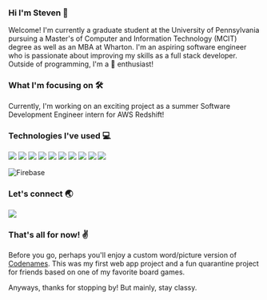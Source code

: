 ### Hi I'm Steven 👋

Welcome! I'm currently a graduate student at the University of Pennsylvania pursuing a Master's of Computer and Information Technology (MCIT) degree as well as an MBA at Wharton. I'm an aspiring software engineer who is passionate about improving my skills as a full stack developer. Outside of programming, I'm a :tennis: enthusiast!

### What I'm focusing on :hammer_and_wrench:
Currently, I'm working on an exciting project as a summer Software Development Engineer intern for AWS Redshift!

### Technologies I've used :computer:
<p align="left">
  <img src="https://img.shields.io/badge/Java-ED8B00?style=for-the-badge&logo=java&logoColor=white">
  <img src="https://img.shields.io/badge/React-20232A?style=for-the-badge&logo=react&logoColor=61DAFB">
  <img src="https://img.shields.io/badge/JavaScript-F7DF1E?style=for-the-badge&logo=javascript&logoColor=black">
  <img src="https://img.shields.io/badge/TypeScript-007ACC?style=for-the-badge&logo=typescript&logoColor=white"> 
  <img src="https://img.shields.io/badge/Python-3776AB?style=for-the-badge&logo=python&logoColor=white"> 

  <img src="https://img.shields.io/badge/AWS-%23FF9900.svg?style=for-the-badge&logo=amazon-aws&logoColor=white">

  <img src="https://img.shields.io/badge/HTML-239120?style=for-the-badge&logo=html5&logoColor=white">  
  <img src="https://img.shields.io/badge/CSS-239120?&style=for-the-badge&logo=css3&logoColor=white">  
  <img src="https://img.shields.io/badge/Flutter-02569B?style=for-the-badge&logo=flutter&logoColor=white"> 
  <img src="https://img.shields.io/badge/firebase-ffca28?style=for-the-badge&logo=firebase&logoColor=black"> 
  
  ![Firebase](https://img.shields.io/badge/firebase-%23039BE5.svg?style=for-the-badge&logo=firebase)
</p>

### Let's connect :earth_asia:
<p align="left">
<a href="https://www.linkedin.com/in/swu0430">
<img src="https://img.shields.io/badge/LinkedIn-blue?style=for-the-badge&logo=linkedin&labelColor=blue">
</a>
</p>

### That's all for now! :v:
Before you go, perhaps you'll enjoy a custom word/picture version of [Codenames](https://detective-dingo.web.app/#/). This was my first web app project and a fun quarantine project for friends based on one of my favorite board games. 

Anyways, thanks for stopping by! But mainly, stay classy.
